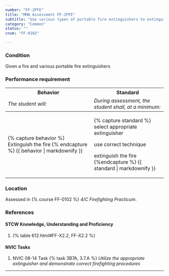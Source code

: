 ```yaml
---
number: "FF-2PFE"
title: "MMA Assessment FF-2PFE"
subtitle: "Use various types of portable fire extinguishers to extinguish smaller fires."
category: "Common"
status: ""
cnum: "FF-0102"

---
```

### Condition

Given a fire and various portable fire extinguishers

### Performance requirement 

<table width='100%' class='Guidelines'>
 <thead>
 <tr>
     <th class='thirty'>Behavior</th>
     <th class='seventy'>Standard</th>
 </tr>
 <tr>
     <td><em>The student will:</em></td>
     <td><em>During assessment, the student shall, at a minimum:</em></td>
 </tr>
 </thead>
 <tbody>
 

<tr><td>

{% capture behavior %}
Extinguish the fire
{% endcapture %}
{{ behavior | markdownify }}

</td><td>

{% capture standard %}
select appropriate extinguisher

use correct technique

extinguish the fire
{%endcapture %}
{{ standard | markdownify }}

</td></tr>



 </tbody>
 </table>

### Location

Assessed in  {% course  FF-0102 %}  *4/C Firefighting Practicum*.

### References

#### STCW Knowledge, Understanding and Proficiency

1. {% table 612.html#FF-X2.2, FF-X2.2 %}


#### NVIC Tasks

1. NVIC 08-14 Task {% task 3B7A, 3.7.A %} *Utilize the appropriate extinguisher and demonstrate correct firefighting procedures*



***

